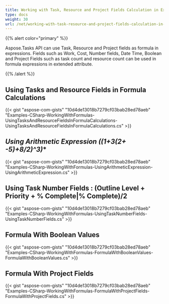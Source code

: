 ```yaml
---
title: Working with Task, Resource and Project Fields Calculation in Expressions
type: docs
weight: 30
url: /net/working-with-task-resource-and-project-fields-calculation-in-expressions/
---
```


{{% alert color="primary" %}} 

Aspose.Tasks API can use Task, Resource and Project fields as formula in expressions. Fields such as Work, Cost, Number fields, Date Time, Boolean and Project Fields such as task count and resource count can be used in formula expressions in extended attribute.

{{% /alert %}} 
## **Using Tasks and Resource Fields in Formula Calculations**
{{< gist "aspose-com-gists" "10d4de13018b7279cf03bab28ed78aeb" "Examples-CSharp-WorkingWithFormulas-UsingTasksAndResourceFieldsInFormulaCalculations-UsingTasksAndResourceFieldsInFormulaCalculations.cs" >}}
## **Using Arithmetic Expression ((1+3*(2+ -5)+8/2)^3)**
{{< gist "aspose-com-gists" "10d4de13018b7279cf03bab28ed78aeb" "Examples-CSharp-WorkingWithFormulas-UsingArithmeticExpression-UsingArithmeticExpression.cs" >}}
## **Using Task Number Fields : (Outline Level + Priority + % Complete|% Complete)/2**
{{< gist "aspose-com-gists" "10d4de13018b7279cf03bab28ed78aeb" "Examples-CSharp-WorkingWithFormulas-UsingTaskNumberFields-UsingTaskNumberFields.cs" >}}
## **Formula With Boolean Values**
{{< gist "aspose-com-gists" "10d4de13018b7279cf03bab28ed78aeb" "Examples-CSharp-WorkingWithFormulas-FormulaWithBooleanValues-FormulaWithBooleanValues.cs" >}}
## **Formula With Project Fields**
{{< gist "aspose-com-gists" "10d4de13018b7279cf03bab28ed78aeb" "Examples-CSharp-WorkingWithFormulas-FormulaWithProjectFields-FormulaWithProjectFields.cs" >}}
